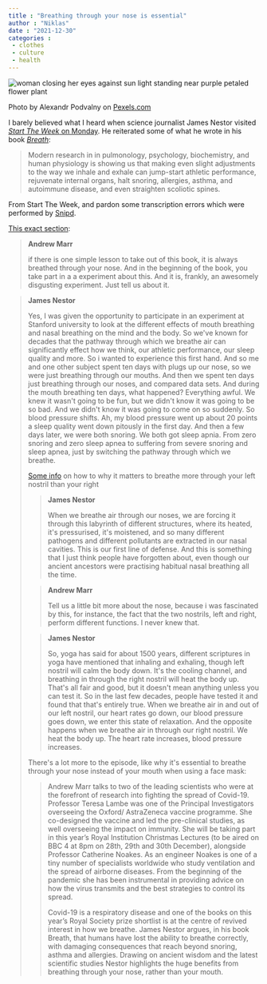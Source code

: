 ```yaml
---
title : "Breathing through your nose is essential"
author : "Niklas"
date : "2021-12-30"
categories : 
 - clothes
 - culture
 - health
---
```


![woman closing her eyes against sun light standing near purple petaled flower plant](https://niklasblog.com/wp-content/pexels-photo-321576.jpeg)

Photo by Alexandr Podvalny on [Pexels.com](https://www.pexels.com/photo/woman-closing-her-eyes-against-sun-light-standing-near-purple-petaled-flower-plant-321576/)

I barely believed what I heard when science journalist James Nestor visited [_Start The Week_ on Monday](https://www.bbc.co.uk/sounds/play/m0012scb). He reiterated some of what he wrote in his book _[Breath](https://www.mrjamesnestor.com/order-now)_:

> Modern research in in pulmonology, psychology, biochemistry, and human physiology is showing us that making even slight adjustments to the way we inhale and exhale can jump-start athletic performance, rejuvenate internal organs, halt snoring, allergies, asthma, and autoimmune disease, and even straighten scoliotic spines.

From Start The Week, and pardon some transcription errors which were performed by [Snipd](https://www.snipd.com/).  
  
[This exact section](https://share.snipd.com/snip/6114a2aa-a1e1-4070-b271-024a9c1c234f):

> **Andrew Marr**  
>   
> if there is one simple lesson to take out of this book, it is always breathed through your nose. And in the beginning of the book, you take part in a a experiment about this. And it is, frankly, an awesomely disgusting experiment. Just tell us about it.

  

> **James Nestor**  
>   
> Yes, I was given the opportunity to participate in an experiment at Stanford university to look at the different effects of mouth breathing and nasal breathing on the mind and the body. So we've known for decades that the pathway through which we breathe air can significantly effect how we think, our athletic performance, our sleep quality and more. So i wanted to experience this first hand. And so me and one other subject spent ten days with plugs up our nose, so we were just breathing through our mouths. And then we spent ten days just breathing through our noses, and compared data sets. And during the mouth breathing ten days, what happened? Everything awful. We knew it wasn't going to be fun, but we didn't know it was going to be so bad. And we didn't know it was going to come on so suddenly. So blood pressure shifts. Ah, my blood pressure went up about 20 points a sleep quality went down pitously in the first day. And then a few days later, we were both snoring. We both got sleep apnia. From zero snoring and zero sleep apnea to suffering from severe snoring and sleep apnea, just by switching the pathway through which we breathe.
> 
> [Some info](https://share.snipd.com/snip/5b2248de-ae3c-4665-a682-c9eeab173628) on how to why it matters to breathe more through your left nostril than your right
> 
> > **James Nestor**  
> >   
> > When we breathe air through our noses, we are forcing it through this labyrinth of different structures, where its heated, it's pressurised, it's moistened, and so many different pathogens and different pollutants are extracted in our nasal cavities. This is our first line of defense. And this is something that I just think people have forgotten about, even though our ancient ancestors were practising habitual nasal breathing all the time.
> 
>   
> 
> > **Andrew Marr**  
> >   
> > Tell us a little bit more about the nose, because i was fascinated by this, for instance, the fact that the two nostrils, left and right, perform different functions. I never knew that.
> 
>   
> 
> > **James Nestor**  
> >   
> > So, yoga has said for about 1500 years, different scriptures in yoga have mentioned that inhaling and exhaling, though left nostril will calm the body down. It's the cooling channel, and breathing in through the right nostril will heat the body up. That's all fair and good, but it doesn't mean anything unless you can test it. So in the last few decades, people have tested it and found that that's entirely true. When we breathe air in and out of our left nostril, our heart rates go down, our blood pressure goes down, we enter this state of relaxation. And the opposite happens when we breathe air in through our right nostril. We heat the body up. The heart rate increases, blood pressure increases.
> 
> There's a lot more to the episode, like why it's essential to breathe through your nose instead of your mouth when using a face mask:
> 
> > Andrew Marr talks to two of the leading scientists who were at the forefront of research into fighting the spread of Covid-19. Professor Teresa Lambe was one of the Principal Investigators overseeing the Oxford/ AstraZeneca vaccine programme. She co-designed the vaccine and led the pre-clinical studies, as well overseeing the impact on immunity. She will be taking part in this year’s Royal Institution Christmas Lectures (to be aired on BBC 4 at 8pm on 28th, 29th and 30th December), alongside Professor Catherine Noakes. As an engineer Noakes is one of a tiny number of specialists worldwide who study ventilation and the spread of airborne diseases. From the beginning of the pandemic she has been instrumental in providing advice on how the virus transmits and the best strategies to control its spread.  
> >   
> > Covid-19 is a respiratory disease and one of the books on this year’s Royal Society prize shortlist is at the centre of revived interest in how we breathe. James Nestor argues, in his book Breath, that humans have lost the ability to breathe correctly, with damaging consequences that reach beyond snoring, asthma and allergies. Drawing on ancient wisdom and the latest scientific studies Nestor highlights the huge benefits from breathing through your nose, rather than your mouth.
